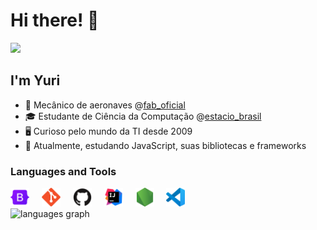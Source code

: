 # Hi there! 👋
<a href="https://www.linkedin.com/in/weslley-yuri-570a0a308/" target="_blank"><img loading="lazy" src="https://img.shields.io/badge/-LinkedIn-%230077B5?style=for-the-badge&logo=linkedin&logoColor=white" target="_blank"></a>

## I'm Yuri

- 🚁 Mecânico de aeronaves @[fab_oficial](https://www.fab.mil.br/index.php)
- 🎓 Estudante de Ciência da Computação @[estacio_brasil](https://estacio.br/)
- 🖥 Curioso pelo mundo da TI desde 2009
- 🔭 Atualmente, estudando JavaScript, suas bibliotecas e frameworks

### Languages and Tools

<div align="left" justify-content="space-around">
    <img src="https://github.com/devicons/devicon/blob/master/icons/bootstrap/bootstrap-original.svg" height="30" alt="Bootstrap logo">
    <img width ="12"/>
    <img src="https://raw.githubusercontent.com/devicons/devicon/master/icons/git/git-plain.svg" height="30" alt="Git logo"/>
    <img width="12"/>
    <img src="https://github.com/devicons/devicon/blob/master/icons/github/github-original.svg" height="30" alt="Github logo"/>
    <img width="12"/>
    <img src="https://github.com/devicons/devicon/blob/master/icons/intellij/intellij-original.svg" height="30" alt="Intellij logo"/>
    <img width="12"/>
    <img src="https://github.com/devicons/devicon/blob/master/icons/nodejs/nodejs-original.svg" height="30" alt="NodeJs logo"/>
    <img width="12"/>
    <img src="https://github.com/devicons/devicon/blob/master/icons/vscode/vscode-original.svg" height="30" alt="VSCode logo"/>
    <img width="12"/>
</div>

<img src="https://github-readme-stats.vercel.app/api/top-langs?username=yuri-weasley&locale=en&hide_title=false&layout=compact&card_width=320&langs_count=5&theme=transparent&hide_border=false&order=2" height="150" alt="languages graph"  />